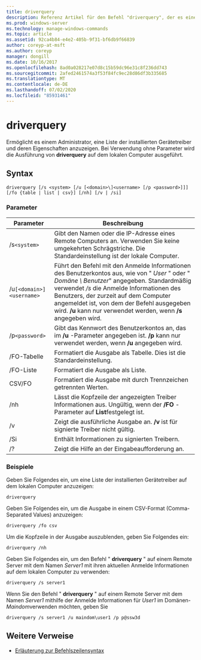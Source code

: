 ```yaml
---
title: driverquery
description: Referenz Artikel für den Befehl "driverquery", der es einem Administrator ermöglicht, eine Liste der installierten Gerätetreiber und deren Eigenschaften anzuzeigen.
ms.prod: windows-server
ms.technology: manage-windows-commands
ms.topic: article
ms.assetid: 92ca4b84-e4e2-405b-9f31-bf6db9f66839
author: coreyp-at-msft
ms.author: coreyp
manager: dongill
ms.date: 10/16/2017
ms.openlocfilehash: 8ad0a028217e07d8c15b59dc96e31c8f236dd743
ms.sourcegitcommit: 2afed2461574a3f53f84fc9ec28d86df3b335685
ms.translationtype: MT
ms.contentlocale: de-DE
ms.lasthandoff: 07/02/2020
ms.locfileid: "85931461"
---
```

# <a name="driverquery"></a>driverquery

Ermöglicht es einem Administrator, eine Liste der installierten Gerätetreiber und deren Eigenschaften anzuzeigen. Bei Verwendung ohne Parameter wird die Ausführung von **driverquery** auf dem lokalen Computer ausgeführt.

## <a name="syntax"></a>Syntax

```
driverquery [/s <system> [/u [<domain>\]<username> [/p <password>]]] [/fo {table | list | csv}] [/nh] [/v | /si]
```

### <a name="parameters"></a>Parameter

| Parameter | Beschreibung |
| --------- |------------ |
| /s`<system>` | Gibt den Namen oder die IP-Adresse eines Remote Computers an. Verwenden Sie keine umgekehrten Schrägstriche. Die Standardeinstellung ist der lokale Computer. |
| /u`[<domain>]<username>` | Führt den Befehl mit den Anmelde Informationen des Benutzerkontos aus, wie von " *User* " oder " *Domäne \ Benutzer*" angegeben. Standardmäßig verwendet */s* die Anmelde Informationen des Benutzers, der zurzeit auf dem Computer angemeldet ist, von dem der Befehl ausgegeben wird. **/u** kann nur verwendet werden, wenn **/s** angegeben wird. |
| /p`<password>` | Gibt das Kennwort des Benutzerkontos an, das im **/u** -Parameter angegeben ist. **/p** kann nur verwendet werden, wenn **/u** angegeben wird. |
| /FO-Tabelle | Formatiert die Ausgabe als Tabelle. Dies ist die Standardeinstellung. |
| /FO-Liste | Formatiert die Ausgabe als Liste. |
| CSV/FO | Formatiert die Ausgabe mit durch Trennzeichen getrennten Werten. |
| /nh | Lässt die Kopfzeile der angezeigten Treiber Informationen aus. Ungültig, wenn der **/FO** -Parameter auf **List**festgelegt ist. |
| /v | Zeigt die ausführliche Ausgabe an. **/v** ist für signierte Treiber nicht gültig. |
| /Si | Enthält Informationen zu signierten Treibern. |
| /? | Zeigt die Hilfe an der Eingabeaufforderung an. |

### <a name="examples"></a>Beispiele

Geben Sie Folgendes ein, um eine Liste der installierten Gerätetreiber auf dem lokalen Computer anzuzeigen:

```
driverquery
```

Geben Sie Folgendes ein, um die Ausgabe in einem CSV-Format (Comma-Separated Values) anzuzeigen:

```
driverquery /fo csv
```

Um die Kopfzeile in der Ausgabe auszublenden, geben Sie Folgendes ein:

```
driverquery /nh
```

Geben Sie Folgendes ein, um den Befehl " **driverquery** " auf einem Remote Server mit dem Namen *Server1* mit ihren aktuellen Anmelde Informationen auf dem lokalen Computer zu verwenden:

```
driverquery /s server1
```

Wenn Sie den Befehl " **driverquery** " auf einem Remote Server mit dem Namen *Server1* mithilfe der Anmelde Informationen für *User1* im Domänen- *Maindom*verwenden möchten, geben Sie

```
driverquery /s server1 /u maindom\user1 /p p@ssw3d
```

## <a name="additional-references"></a>Weitere Verweise

- [Erläuterung zur Befehlszeilensyntax](command-line-syntax-key.md)